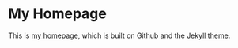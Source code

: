 # My Homepage
This is [my homepage](https://github.com/yalin-liu/yalin-academic/blob/dd2dd655d2e4287a659ae17b4fe4c1bb15a33b03/pages/1_homepage.md), which is built on Github and the [Jekyll theme](https://github.com/Gaohaoyang/gaohaoyang.github.io).


